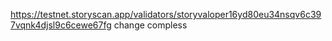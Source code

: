 https://testnet.storyscan.app/validators/storyvaloper16yd80eu34nsqv6c397vqnk4djsl9c6cewe67fg
change compless
